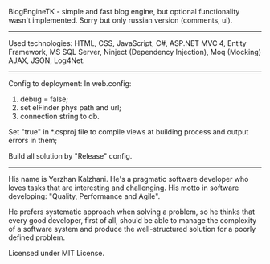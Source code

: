 BlogEngineTK - simple and fast blog engine, but optional functionality wasn't implemented.
Sorry but only russian version (comments, ui).

-------------------------------------------------------------------------------
Used technologies:
HTML, CSS, JavaScript, C#, ASP.NET MVC 4, Entity Framework, MS SQL Server, 
Ninject (Dependency Injection), Moq (Mocking) AJAX, JSON, Log4Net.

-------------------------------------------------------------------------------

Config to deployment:
In web.config:
1. debug = false;
2. set elFinder phys path and url;
3. connection string to db.

Set "<MvcBuildViews>true</MvcBuildViews>" in *.csproj file to compile views at building process 
and output errors in them;

Build all solution by "Release" config.

-------------------------------------------------------------------------------

His name is Yerzhan Kalzhani. He's a pragmatic software developer who loves tasks that are 
interesting and challenging. His motto in software developing: "Quality, Performance and Agile".

He prefers systematic approach when solving a problem, so he thinks that every good developer, 
first of all, should be able to manage the complexity of a software system and produce the 
well-structured solution for a poorly defined problem.

Licensed under MIT License.
